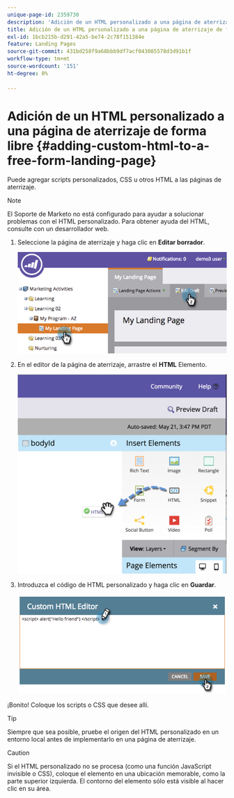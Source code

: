 ```yaml
---
unique-page-id: 2359730
description: 'Adición de un HTML personalizado a una página de aterrizaje de forma libre: Documentos de Marketo: documentación del producto'
title: Adición de un HTML personalizado a una página de aterrizaje de forma libre
exl-id: 1bcb215b-d291-42a5-be74-2c78f151384e
feature: Landing Pages
source-git-commit: 431bd258f9a68bbb9df7acf043085578d3d91b1f
workflow-type: tm+mt
source-wordcount: '151'
ht-degree: 0%

---
```


# Adición de un HTML personalizado a una página de aterrizaje de forma libre {#adding-custom-html-to-a-free-form-landing-page}

Puede agregar scripts personalizados, CSS u otros HTML a las páginas de aterrizaje.

>[!NOTE]
>
>El Soporte de Marketo no está configurado para ayudar a solucionar problemas con el HTML personalizado. Para obtener ayuda del HTML, consulte con un desarrollador web.

1. Seleccione la página de aterrizaje y haga clic en **Editar borrador**.

   ![](assets/image2014-9-17-12-3a2-3a15.png)

1. En el editor de la página de aterrizaje, arrastre el **HTML** Elemento.

   ![](assets/image2015-5-21-15-3a52-3a42.png)

1. Introduzca el código de HTML personalizado y haga clic en **Guardar**.

   ![](assets/image2014-9-17-12-3a3-3a39.png)

¡Bonito! Coloque los scripts o CSS que desee allí.

>[!TIP]
>
>Siempre que sea posible, pruebe el origen del HTML personalizado en un entorno local antes de implementarlo en una página de aterrizaje.

>[!CAUTION]
>
>Si el HTML personalizado no se procesa (como una función JavaScript invisible o CSS), coloque el elemento en una ubicación memorable, como la parte superior izquierda. El contorno del elemento sólo está visible al hacer clic en su área.
